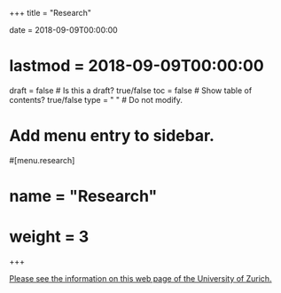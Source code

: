 +++
title = "Research"

date = 2018-09-09T00:00:00
# lastmod = 2018-09-09T00:00:00

draft = false  # Is this a draft? true/false
toc = false  # Show table of contents? true/false
type = " "  # Do not modify.

# Add menu entry to sidebar.
#[menu.research]
#  name = "Research"
#  weight = 3
+++

[Please see the information on this web page of the University of Zurich.](https://www.ieu.uzh.ch/en/research/ecology/extinction.html)
